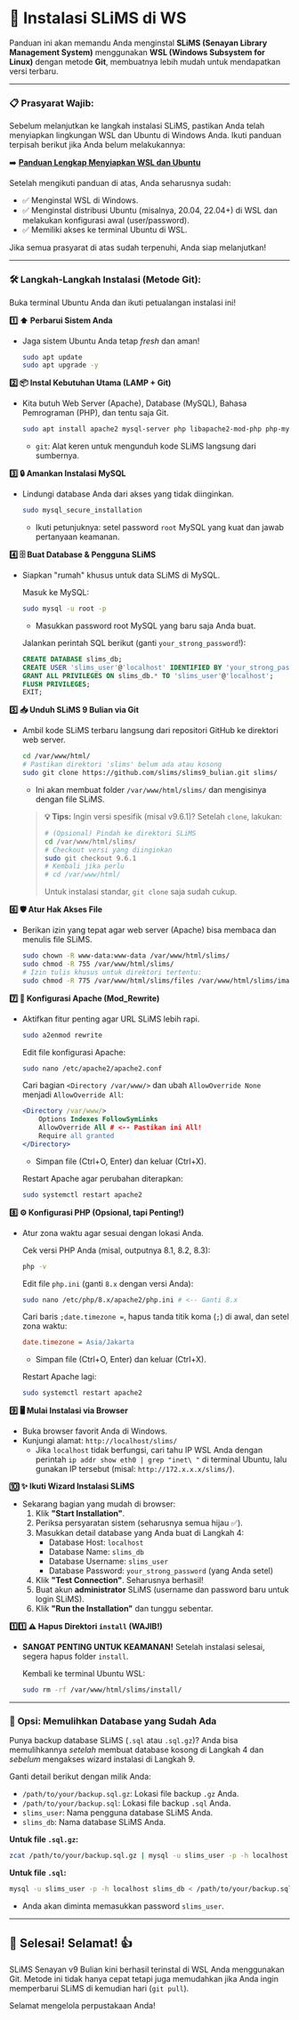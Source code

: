 
# 🚀 Instalasi SLiMS di WS
Panduan ini akan memandu Anda menginstal **SLiMS (Senayan Library Management System)** menggunakan **WSL (Windows Subsystem for Linux)** dengan metode **Git**, membuatnya lebih mudah untuk mendapatkan versi terbaru.

---

### 📋 **Prasyarat Wajib:**

Sebelum melanjutkan ke langkah instalasi SLiMS, pastikan Anda telah menyiapkan lingkungan WSL dan Ubuntu di Windows Anda. Ikuti panduan terpisah berikut jika Anda belum melakukannya:

➡️ **[Panduan Lengkap Menyiapkan WSL dan Ubuntu](./panduan-wsl.md)**

Setelah mengikuti panduan di atas, Anda seharusnya sudah:

*   ✅ Menginstal WSL di Windows.
*   ✅ Menginstal distribusi Ubuntu (misalnya, 20.04, 22.04+) di WSL dan melakukan konfigurasi awal (user/password).
*   ✅ Memiliki akses ke terminal Ubuntu di WSL.

Jika semua prasyarat di atas sudah terpenuhi, Anda siap melanjutkan!

---

### 🛠️ **Langkah-Langkah Instalasi (Metode Git):**

Buka terminal Ubuntu Anda dan ikuti petualangan instalasi ini!

**1️⃣ ⬆️ Perbarui Sistem Anda**
*   Jaga sistem Ubuntu Anda tetap *fresh* dan aman!

    ```bash
    sudo apt update
    sudo apt upgrade -y
    ```

**2️⃣ 📦 Instal Kebutuhan Utama (LAMP + Git)**
*   Kita butuh Web Server (Apache), Database (MySQL), Bahasa Pemrograman (PHP), dan tentu saja Git.

    ```bash
    sudo apt install apache2 mysql-server php libapache2-mod-php php-mysql php-cli php-gd php-intl php-xml php-curl php-mbstring git -y
    ```
    *   `git`: Alat keren untuk mengunduh kode SLiMS langsung dari sumbernya.

**3️⃣ 🔒 Amankan Instalasi MySQL**
*   Lindungi database Anda dari akses yang tidak diinginkan.

    ```bash
    sudo mysql_secure_installation
    ```
    *   Ikuti petunjuknya: setel password `root` MySQL yang kuat dan jawab pertanyaan keamanan.

**4️⃣ 🗄️ Buat Database & Pengguna SLiMS**
*   Siapkan "rumah" khusus untuk data SLiMS di MySQL.

    Masuk ke MySQL:
    ```bash
    sudo mysql -u root -p
    ```
    *   Masukkan password root MySQL yang baru saja Anda buat.

    Jalankan perintah SQL berikut (ganti `your_strong_password`!):
    ```sql
    CREATE DATABASE slims_db;
    CREATE USER 'slims_user'@'localhost' IDENTIFIED BY 'your_strong_password'; -- <-- Ganti dengan password kuat!
    GRANT ALL PRIVILEGES ON slims_db.* TO 'slims_user'@'localhost';
    FLUSH PRIVILEGES;
    EXIT;
    ```

**5️⃣ 📥 Unduh SLiMS 9 Bulian via Git**
*   Ambil kode SLiMS terbaru langsung dari repositori GitHub ke direktori web server.

    ```bash
    cd /var/www/html/
    # Pastikan direktori 'slims' belum ada atau kosong
    sudo git clone https://github.com/slims/slims9_bulian.git slims/
    ```
    *   Ini akan membuat folder `/var/www/html/slims/` dan mengisinya dengan file SLiMS.

    > **💡 Tips:** Ingin versi spesifik (misal v9.6.1)? Setelah `clone`, lakukan:
    > ```bash
    > # (Opsional) Pindah ke direktori SLiMS
    > cd /var/www/html/slims/
    > # Checkout versi yang diinginkan
    > sudo git checkout 9.6.1
    > # Kembali jika perlu
    > # cd /var/www/html/
    > ```
    > Untuk instalasi standar, `git clone` saja sudah cukup.

**6️⃣ 🛡️ Atur Hak Akses File**
*   Berikan izin yang tepat agar web server (Apache) bisa membaca dan menulis file SLiMS.

    ```bash
    sudo chown -R www-data:www-data /var/www/html/slims/
    sudo chmod -R 755 /var/www/html/slims/
    # Izin tulis khusus untuk direktori tertentu:
    sudo chmod -R 775 /var/www/html/slims/files /var/www/html/slims/images /var/www/html/slims/repository
    ```

**7️⃣ 🔧 Konfigurasi Apache (Mod_Rewrite)**
*   Aktifkan fitur penting agar URL SLiMS lebih rapi.

    ```bash
    sudo a2enmod rewrite
    ```
    Edit file konfigurasi Apache:
    ```bash
    sudo nano /etc/apache2/apache2.conf
    ```
    Cari bagian `<Directory /var/www/>` dan ubah `AllowOverride None` menjadi `AllowOverride All`:
    ```apache
    <Directory /var/www/>
        Options Indexes FollowSymLinks
        AllowOverride All # <-- Pastikan ini All!
        Require all granted
    </Directory>
    ```
    *   Simpan file (Ctrl+O, Enter) dan keluar (Ctrl+X).

    Restart Apache agar perubahan diterapkan:
    ```bash
    sudo systemctl restart apache2
    ```

**8️⃣ ⚙️ Konfigurasi PHP (Opsional, tapi Penting!)**
*   Atur zona waktu agar sesuai dengan lokasi Anda.

    Cek versi PHP Anda (misal, outputnya 8.1, 8.2, 8.3):
    ```bash
    php -v
    ```
    Edit file `php.ini` (ganti `8.x` dengan versi Anda):
    ```bash
    sudo nano /etc/php/8.x/apache2/php.ini # <-- Ganti 8.x
    ```
    Cari baris `;date.timezone =`, hapus tanda titik koma (`;`) di awal, dan setel zona waktu:
    ```ini
    date.timezone = Asia/Jakarta
    ```
    *   Simpan file (Ctrl+O, Enter) dan keluar (Ctrl+X).

    Restart Apache lagi:
    ```bash
    sudo systemctl restart apache2
    ```

**9️⃣ 🖥️ Mulai Instalasi via Browser**
*   Buka browser favorit Anda di Windows.
*   Kunjungi alamat: `http://localhost/slims/`
    *   Jika `localhost` tidak berfungsi, cari tahu IP WSL Anda dengan perintah `ip addr show eth0 | grep "inet\ "` di terminal Ubuntu, lalu gunakan IP tersebut (misal: `http://172.x.x.x/slims/`).

**🔟 ✨ Ikuti Wizard Instalasi SLiMS**
*   Sekarang bagian yang mudah di browser:
    1.  Klik **"Start Installation"**.
    2.  Periksa persyaratan sistem (seharusnya semua hijau ✅).
    3.  Masukkan detail database yang Anda buat di Langkah 4:
        *   Database Host: `localhost`
        *   Database Name: `slims_db`
        *   Database Username: `slims_user`
        *   Database Password: `your_strong_password` (yang Anda setel)
    4.  Klik **"Test Connection"**. Seharusnya berhasil!
    5.  Buat akun **administrator** SLiMS (username dan password baru untuk login SLiMS).
    6.  Klik **"Run the Installation"** dan tunggu sebentar.

**1️⃣1️⃣ ⚠️ Hapus Direktori `install` (WAJIB!)**
*   **SANGAT PENTING UNTUK KEAMANAN!** Setelah instalasi selesai, segera hapus folder `install`.

    Kembali ke terminal Ubuntu WSL:
    ```bash
    sudo rm -rf /var/www/html/slims/install/
    ```

---

### 🔄 **Opsi: Memulihkan Database yang Sudah Ada**

Punya backup database SLiMS (`.sql` atau `.sql.gz`)? Anda bisa memulihkannya *setelah* membuat database kosong di Langkah 4 dan *sebelum* mengakses wizard instalasi di Langkah 9.

Ganti detail berikut dengan milik Anda:
*   `/path/to/your/backup.sql.gz`: Lokasi file backup `.gz` Anda.
*   `/path/to/your/backup.sql`: Lokasi file backup `.sql` Anda.
*   `slims_user`: Nama pengguna database SLiMS Anda.
*   `slims_db`: Nama database SLiMS Anda.

**Untuk file `.sql.gz`:**
```bash
zcat /path/to/your/backup.sql.gz | mysql -u slims_user -p -h localhost slims_db
```

**Untuk file `.sql`:**
```bash
mysql -u slims_user -p -h localhost slims_db < /path/to/your/backup.sql
```
*   Anda akan diminta memasukkan password `slims_user`.

---

## 🎉 **Selesai! Selamat!** 👍

SLiMS Senayan v9 Bulian kini berhasil terinstal di WSL Anda menggunakan Git. Metode ini tidak hanya cepat tetapi juga memudahkan jika Anda ingin memperbarui SLiMS di kemudian hari (`git pull`).

Selamat mengelola perpustakaan Anda!
